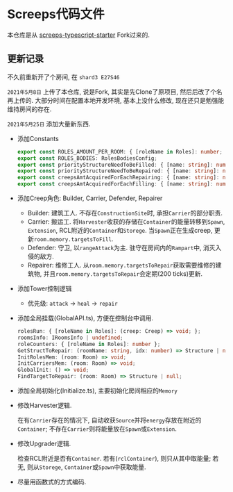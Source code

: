 # Screeps代码文件

本仓库是从 [screeps-typescript-starter](https://github.com/screepers/screeps-typescript-starter/) Fork过来的.

## 更新记录

不久前重新开了个房间, 在 `shard3 E27S46`

`2021年5月8日` 上传了本仓库, 说是Fork, 其实是先Clone了原项目, 然后后改了个名再上传的.
大部分时间在配置本地开发环境, 基本上没什么修改, 现在还只是勉强能维持房间的存在.

`2021年5月25日` 添加大量新东西.

* 添加Constants

  ```ts
  export const ROLES_AMOUNT_PER_ROOM: { [roleName in Roles]: number; };
  export const ROLES_BODIES: RolesBodiesConfig;
  export const priorityStructureNeedToBeFilled: { [name: string]: number };
  export const priorityStructureNeedToBeRepaired: { [name: string]: number };
  export const creepsAmtAcquiredForEachRepairing: { [name: string]: number };
  export const creepsAmtAcquiredForEachFilling: { [name: string]: number };
  ```

* 添加Creep角色: Builder, Carrier, Defender, Repairer

  * Builder: 建筑工人. 不存在`ConstructionSite`时, 承担`Carrier`的部分职责.
  * Carrier: 搬运工. 将`Harvester`收获的存储在`Container`的能量转移到`Spawn`, `Extension`, RCL附近的`Container`和`Storege`.
  当`Spawn`正在生成creep, 更新`room.memory.targetsToFill`.
  * Defender: 守卫, 以`rangeAttack`为主. 驻守在房间内的`Rampart`中, 消灭入侵的敌方.
  * Repairer: 维修工人. 从`room.memory.targetsToRepair`获取需要维修的建筑物, 并且`room.memory.targetsToRepair`会定期(200 ticks)更新.

* 添加Tower控制逻辑

  * 优先级: `attack` -> `heal` -> `repair`

* 添加全局挂载(GlobalAPI.ts), 方便在控制台中调用.

  ```ts
  rolesRun: { [roleName in Roles]: (creep: Creep) => void; };
  roomsInfo: IRoomsInfo | undefined;
  roleCounters: { [roleName in Roles]: number };
  GetStructToRepair: (roomName: string, idx: number) => Structure | null;
  InitRolesMem: (room: Room) => void;
  InitCarriersMem: (room: Room) => void;
  GlobalInit: () => void;
  FindTargetToRepair: (room: Room) => Structure | null;
  ```

* 添加全局初始化(Initialize.ts), 主要初始化房间相应的`Memory`
* 修改Harvester逻辑.

  在有`Carrier`存在的情况下, 自动收获`Source`并将`energy`存放在附近的`Container`;
  不存在`Carrier`则将能量放在`Spawn`或`Extension`.

* 修改Upgrader逻辑.

  检查RCL附近是否有`Container`. 若有(`rclContainer`), 则只从其中取能量; 若无, 则从`Storege`, `Container`或`Spawn`中获取能量.

* 尽量用函数式的方式编码.

